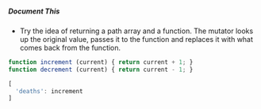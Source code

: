 
##### Document This
- Try the idea of returning a path array and a function. The mutator looks up the original value, passes it to the function and replaces it with what comes back from the function.

```javascript
function increment (current) { return current + 1; }
function decrement (current) { return current - 1; }

[
  'deaths': increment
]
```

